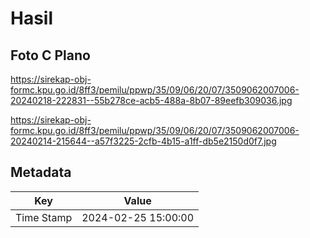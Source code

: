 # Hasil

## Foto C Plano

https://sirekap-obj-formc.kpu.go.id/8ff3/pemilu/ppwp/35/09/06/20/07/3509062007006-20240218-222831--55b278ce-acb5-488a-8b07-89eefb309036.jpg

https://sirekap-obj-formc.kpu.go.id/8ff3/pemilu/ppwp/35/09/06/20/07/3509062007006-20240214-215644--a57f3225-2cfb-4b15-a1ff-db5e2150d0f7.jpg


## Metadata

| Key        | Value               |
| ---------- | ------------------- |
| Time Stamp | 2024-02-25 15:00:00 |



